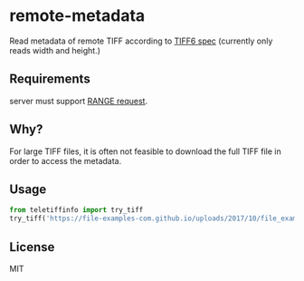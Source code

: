# remote-metadata

Read metadata of remote TIFF according to [TIFF6 spec](https://www.adobe.io/open/standards/TIFF.html) (currently only reads width and height.)

## Requirements

server must support [RANGE request](https://developer.mozilla.org/en-US/docs/Web/HTTP/Headers/Range).

## Why?

For large TIFF files, it is often not feasible to download the full TIFF file in order to access the metadata. 

## Usage

```python
from teletiffinfo import try_tiff
try_tiff('https://file-examples-com.github.io/uploads/2017/10/file_example_TIFF_10MB.tiff') # returns (1950, 1301)
```

## License

MIT
